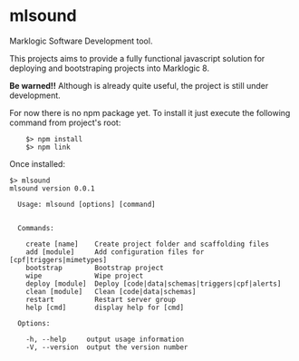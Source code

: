 # mlsound
Marklogic Software Development tool.

This projects aims to provide a fully functional javascript solution for deploying and bootstraping projects into Marklogic 8.

**Be warned!!** Although is already quite useful, the project is still under development.

For now there is no npm package yet. To install it just execute the following command from project's root:
```
    $> npm install
    $> npm link
```

Once installed:

```
$> mlsound
mlsound version 0.0.1

  Usage: mlsound [options] [command]


  Commands:

    create [name]    Create project folder and scaffolding files
    add [module]     Add configuration files for [cpf|triggers|mimetypes]
    bootstrap        Bootstrap project
    wipe             Wipe project
    deploy [module]  Deploy [code|data|schemas|triggers|cpf|alerts]
    clean [module]   Clean [code|data|schemas]
    restart          Restart server group
    help [cmd]       display help for [cmd]

  Options:

    -h, --help     output usage information
    -V, --version  output the version number
```
